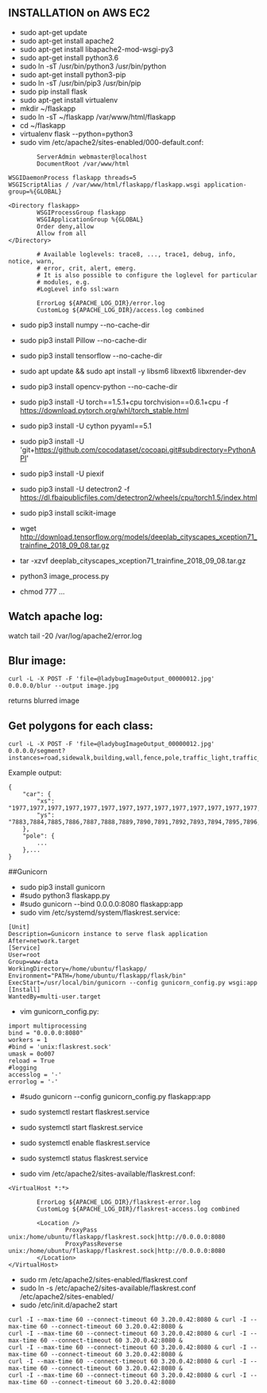 ## INSTALLATION on AWS EC2

* sudo apt-get update
* sudo apt-get install apache2
* sudo apt-get install libapache2-mod-wsgi-py3
* sudo apt-get install python3.6
* sudo ln -sT /usr/bin/python3 /usr/bin/python
* sudo apt-get install python3-pip
* sudo ln -sT /usr/bin/pip3 /usr/bin/pip
* sudo pip install flask
* sudo apt-get install virtualenv
* mkdir ~/flaskapp
* sudo ln -sT ~/flaskapp /var/www/html/flaskapp
* cd ~/flaskapp
* virtualenv flask --python=python3
* sudo vim /etc/apache2/sites-enabled/000-default.conf:
```
        ServerAdmin webmaster@localhost
        DocumentRoot /var/www/html

WSGIDaemonProcess flaskapp threads=5
WSGIScriptAlias / /var/www/html/flaskapp/flaskapp.wsgi application-group=%{GLOBAL}

<Directory flaskapp>
        WSGIProcessGroup flaskapp
        WSGIApplicationGroup %{GLOBAL}
        Order deny,allow
        Allow from all
</Directory>

        # Available loglevels: trace8, ..., trace1, debug, info, notice, warn,
        # error, crit, alert, emerg.
        # It is also possible to configure the loglevel for particular
        # modules, e.g.
        #LogLevel info ssl:warn

        ErrorLog ${APACHE_LOG_DIR}/error.log
        CustomLog ${APACHE_LOG_DIR}/access.log combined
```
* sudo pip3 install numpy --no-cache-dir
* sudo pip3 install Pillow --no-cache-dir
* sudo pip3 install tensorflow --no-cache-dir
* sudo apt update && sudo apt install -y libsm6 libxext6 libxrender-dev
* sudo pip3 install opencv-python --no-cache-dir

* sudo pip3 install -U torch==1.5.1+cpu torchvision==0.6.1+cpu -f https://download.pytorch.org/whl/torch_stable.html
* sudo pip3 install -U cython pyyaml==5.1
* sudo pip3 install -U 'git+https://github.com/cocodataset/cocoapi.git#subdirectory=PythonAPI'
* sudo pip3 install -U piexif
* sudo pip3 install -U detectron2 -f https://dl.fbaipublicfiles.com/detectron2/wheels/cpu/torch1.5/index.html
* sudo pip3 install scikit-image
* wget http://download.tensorflow.org/models/deeplab_cityscapes_xception71_trainfine_2018_09_08.tar.gz
* tar -xzvf deeplab_cityscapes_xception71_trainfine_2018_09_08.tar.gz
* python3 image_process.py
* chmod 777 ...

## Watch apache log:
watch tail -20 /var/log/apache2/error.log

## Blur image:
```
curl -L -X POST -F 'file=@ladybugImageOutput_00000012.jpg' 0.0.0.0/blur --output image.jpg
```
returns blurred image

## Get polygons for each class:
```
curl -L -X POST -F 'file=@ladybugImageOutput_00000012.jpg' 0.0.0.0/segment?instances=road,sidewalk,building,wall,fence,pole,traffic_light,traffic_sign,vegetation,terrain,sky,person,rider,car,truck,bus,train,motorcycle,bicycle,misc
```
Example output:
```
{
    "car": {
        "xs": "1977,1977,1977,1977,1977,1977,1977,1977,1977,1977,1977,1977,1977,1977,1977,1977,1977,1977,1977,1977,1977,1977,1977,1977,1977,1977,1977,1977,1977,1977,1977,1977,1977,1977,1977,1977,1977,1977,1977,1977,1977,1977,1977,1977,1977,1977,1977,1978...
        "ys": "7883,7884,7885,7886,7887,7888,7889,7890,7891,7892,7893,7894,7895,7896,7897,7898,7899,7900,7901,7902,7903,7904,7905,7906,7907,7908,7909,7910,7911,7912,7913,7914,7915,7916,7917,7918,7919,7920,7921,7922,7923,7924,7925,7926,7927,7928,7929,7883...
    },
    "pole": {
        ...
    },...
}
```



##Gunicorn

* sudo pip3 install gunicorn
* #sudo python3 flaskapp.py
* #sudo gunicorn --bind 0.0.0.0:8080 flaskapp:app
* sudo vim /etc/systemd/system/flaskrest.service:
```
[Unit]
Description=Gunicorn instance to serve flask application
After=network.target
[Service]
User=root
Group=www-data
WorkingDirectory=/home/ubuntu/flaskapp/
Environment="PATH=/home/ubuntu/flaskapp/flask/bin"
ExecStart=/usr/local/bin/gunicorn --config gunicorn_config.py wsgi:app
[Install]
WantedBy=multi-user.target
```

* vim gunicorn_config.py:
```
import multiprocessing
bind = "0.0.0.0:8080"
workers = 1
#bind = 'unix:flaskrest.sock'
umask = 0o007
reload = True
#logging
accesslog = '-'
errorlog = '-'
```

* #sudo gunicorn --config gunicorn_config.py flaskapp:app

* sudo systemctl restart flaskrest.service
* sudo systemctl start flaskrest.service
* sudo systemctl enable flaskrest.service
* sudo systemctl status flaskrest.service

* sudo vim /etc/apache2/sites-available/flaskrest.conf:
```
<VirtualHost *:*>

        ErrorLog ${APACHE_LOG_DIR}/flaskrest-error.log
        CustomLog ${APACHE_LOG_DIR}/flaskrest-access.log combined

        <Location />
                ProxyPass unix:/home/ubuntu/flaskapp/flaskrest.sock|http://0.0.0.0:8080
                ProxyPassReverse unix:/home/ubuntu/flaskapp/flaskrest.sock|http://0.0.0.0:8080
        </Location>
</VirtualHost>
```

* sudo rm /etc/apache2/sites-enabled/flaskrest.conf
* sudo ln -s /etc/apache2/sites-available/flaskrest.conf /etc/apache2/sites-enabled/
* sudo /etc/init.d/apache2 start

```
curl -I --max-time 60 --connect-timeout 60 3.20.0.42:8080 & curl -I --max-time 60 --connect-timeout 60 3.20.0.42:8080 &
curl -I --max-time 60 --connect-timeout 60 3.20.0.42:8080 & curl -I --max-time 60 --connect-timeout 60 3.20.0.42:8080 &
curl -I --max-time 60 --connect-timeout 60 3.20.0.42:8080 & curl -I --max-time 60 --connect-timeout 60 3.20.0.42:8080 &
curl -I --max-time 60 --connect-timeout 60 3.20.0.42:8080 & curl -I --max-time 60 --connect-timeout 60 3.20.0.42:8080 &
curl -I --max-time 60 --connect-timeout 60 3.20.0.42:8080 & curl -I --max-time 60 --connect-timeout 60 3.20.0.42:8080
```


